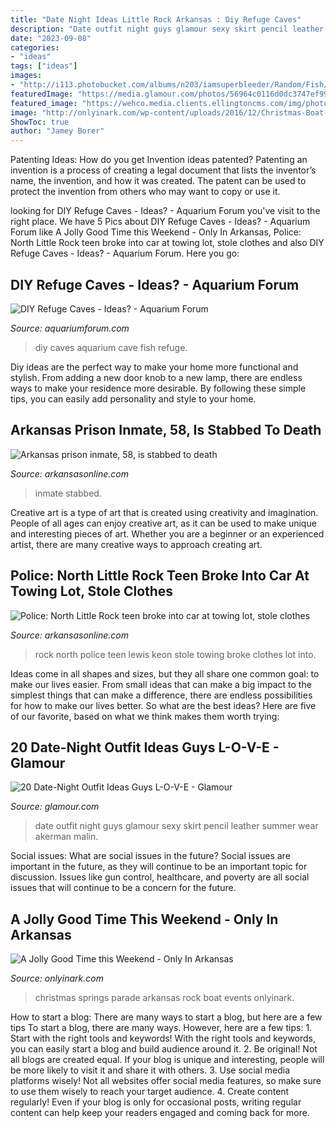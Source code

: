 ```yaml
---
title: "Date Night Ideas Little Rock Arkansas : Diy Refuge Caves"
description: "Date outfit night guys glamour sexy skirt pencil leather summer wear akerman malin"
date: "2023-09-08"
categories:
- "ideas"
tags: ["ideas"]
images:
- "http://i113.photobucket.com/albums/n203/iamsuperbleeder/Random/Fish/cave/IMG_0323.jpg"
featuredImage: "https://media.glamour.com/photos/56964c0116d0dc3747ef99e6/master/w_1600/fashion-2012-07-0717-02-date-night-outfit-ideas-malin-akerman_li.jpg"
featured_image: "https://wehco.media.clients.ellingtoncms.com/img/photos/2020/01/13/077213_t600.jpg?4326734cdb8e39baa3579048ef63ad7b451e7676"
image: "http://onlyinark.com/wp-content/uploads/2016/12/Christmas-Boat-Parade.jpg"
ShowToc: true
author: "Jamey Borer"
---
```



Patenting Ideas: How do you get Invention ideas patented?
Patenting an invention is a process of creating a legal document that lists the inventor’s name, the invention, and how it was created. The patent can be used to protect the invention from others who may want to copy or use it.

	

		
looking for DIY Refuge Caves - Ideas? - Aquarium Forum you've visit to the right place. We have 5 Pics about DIY Refuge Caves - Ideas? - Aquarium Forum like A Jolly Good Time this Weekend - Only In Arkansas, Police: North Little Rock teen broke into car at towing lot, stole clothes and also DIY Refuge Caves - Ideas? - Aquarium Forum. Here you go:
		
    
## DIY Refuge Caves - Ideas? - Aquarium Forum

<img loading=lazy src="http://i113.photobucket.com/albums/n203/iamsuperbleeder/Random/Fish/cave/IMG_0323.jpg" onerror="this.onerror=null;this.src='https://tse4.mm.bing.net/th?id=OIP.wTYYYvVl9VGF7od_am0jpQHaFj&amp;pid=15.1';" alt="DIY Refuge Caves - Ideas? - Aquarium Forum">

_Source: aquariumforum.com_

>diy caves aquarium cave fish refuge. 

	

Diy ideas are the perfect way to make your home more functional and stylish. From adding a new door knob to a new lamp, there are endless ways to make your residence more desirable. By following these simple tips, you can easily add personality and style to your home.

    
## Arkansas Prison Inmate, 58, Is Stabbed To Death

<img loading=lazy src="https://wehco.media.clients.ellingtoncms.com/img/photos/2020/01/13/077213_t600.jpg?4326734cdb8e39baa3579048ef63ad7b451e7676" onerror="this.onerror=null;this.src='https://tse2.mm.bing.net/th?id=OIP.N6IMH__0hEKXhLIMS6KlnAHaFi&amp;pid=15.1';" alt="Arkansas prison inmate, 58, is stabbed to death">

_Source: arkansasonline.com_

>inmate stabbed. 

	

Creative art is a type of art that is created using creativity and imagination. People of all ages can enjoy creative art, as it can be used to make unique and interesting pieces of art. Whether you are a beginner or an experienced artist, there are many creative ways to approach creating art.

    
## Police: North Little Rock Teen Broke Into Car At Towing Lot, Stole Clothes

<img loading=lazy src="https://wehco.media.clients.ellingtoncms.com/img/photos/2017/03/20/Screen_Shot_2017-03-20_at_9.40.20_AM_t800.png?90232451fbcadccc64a17de7521d859a8f88077d" onerror="this.onerror=null;this.src='https://tse4.mm.bing.net/th?id=OIP.KK3BSvbA81iseCtEuB5s5QHaJ6&amp;pid=15.1';" alt="Police: North Little Rock teen broke into car at towing lot, stole clothes">

_Source: arkansasonline.com_

>rock north police teen lewis keon stole towing broke clothes lot into. 

	

Ideas come in all shapes and sizes, but they all share one common goal: to make our lives easier. From small ideas that can make a big impact to the simplest things that can make a difference, there are endless possibilities for how to make our lives better. So what are the best ideas? Here are five of our favorite, based on what we think makes them worth trying: 

    
## 20 Date-Night Outfit Ideas Guys L-O-V-E - Glamour

<img loading=lazy src="https://media.glamour.com/photos/56964c0116d0dc3747ef99e6/master/w_1600/fashion-2012-07-0717-02-date-night-outfit-ideas-malin-akerman_li.jpg" onerror="this.onerror=null;this.src='https://tse2.mm.bing.net/th?id=OIP.8gNoEqPTdeCumo0TYh4BCgHaLI&amp;pid=15.1';" alt="20 Date-Night Outfit Ideas Guys L-O-V-E - Glamour">

_Source: glamour.com_

>date outfit night guys glamour sexy skirt pencil leather summer wear akerman malin. 

	

Social issues: What are social issues in the future?
Social issues are important in the future, as they will continue to be an important topic for discussion. Issues like gun control, healthcare, and poverty are all social issues that will continue to be a concern for the future.

    
## A Jolly Good Time This Weekend - Only In Arkansas

<img loading=lazy src="http://onlyinark.com/wp-content/uploads/2016/12/Christmas-Boat-Parade.jpg" onerror="this.onerror=null;this.src='https://tse3.mm.bing.net/th?id=OIP.peNhu534HbXGto8QsBXuugHaFN&amp;pid=15.1';" alt="A Jolly Good Time this Weekend - Only In Arkansas">

_Source: onlyinark.com_

>christmas springs parade arkansas rock boat events onlyinark. 

	

How to start a blog: There are many ways to start a blog, but here are a few tips
To start a blog, there are many ways. However, here are a few tips: 1. Start with the right tools and keywords! With the right tools and keywords, you can easily start a blog and build audience around it. 2. Be original! Not all blogs are created equal. If your blog is unique and interesting, people will be more likely to visit it and share it with others. 3. Use social media platforms wisely! Not all websites offer social media features, so make sure to use them wisely to reach your target audience. 4. Create content regularly! Even if your blog is only for occasional posts, writing regular content can help keep your readers engaged and coming back for more.


